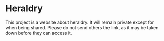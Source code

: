 # Heraldry
This project is a website about heraldry. It will remain private except for when being shared. Please do not send others the link, as it may be taken down before they can access it.
